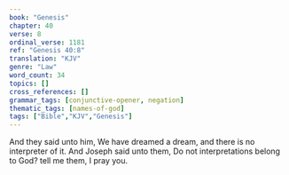 ```yaml
---
book: "Genesis"
chapter: 40
verse: 8
ordinal_verse: 1181
ref: "Genesis 40:8"
translation: "KJV"
genre: "Law"
word_count: 34
topics: []
cross_references: []
grammar_tags: [conjunctive-opener, negation]
thematic_tags: [names-of-god]
tags: ["Bible","KJV","Genesis"]
---
```

And they said unto him, We have dreamed a dream, and there is no interpreter of it. And Joseph said unto them, Do not interpretations belong to God? tell me them, I pray you.
